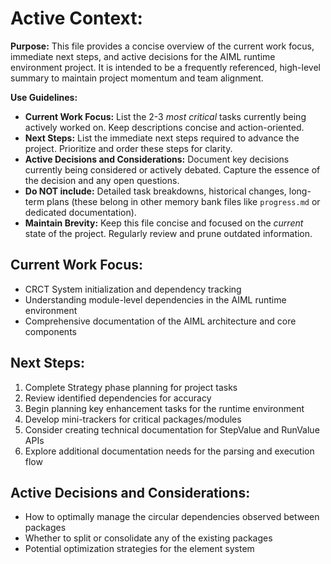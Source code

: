 # Active Context:

**Purpose:** This file provides a concise overview of the current work focus, immediate next steps, and active decisions for the AIML runtime environment project. It is intended to be a frequently referenced, high-level summary to maintain project momentum and team alignment.

**Use Guidelines:**

- **Current Work Focus:** List the 2-3 _most critical_ tasks currently being actively worked on. Keep descriptions concise and action-oriented.
- **Next Steps:** List the immediate next steps required to advance the project. Prioritize and order these steps for clarity.
- **Active Decisions and Considerations:** Document key decisions currently being considered or actively debated. Capture the essence of the decision and any open questions.
- **Do NOT include:** Detailed task breakdowns, historical changes, long-term plans (these belong in other memory bank files like `progress.md` or dedicated documentation).
- **Maintain Brevity:** Keep this file concise and focused on the _current_ state of the project. Regularly review and prune outdated information.

## Current Work Focus:

- CRCT System initialization and dependency tracking
- Understanding module-level dependencies in the AIML runtime environment
- Comprehensive documentation of the AIML architecture and core components

## Next Steps:

1. Complete Strategy phase planning for project tasks
2. Review identified dependencies for accuracy
3. Begin planning key enhancement tasks for the runtime environment
4. Develop mini-trackers for critical packages/modules
5. Consider creating technical documentation for StepValue and RunValue APIs
6. Explore additional documentation needs for the parsing and execution flow

## Active Decisions and Considerations:

- How to optimally manage the circular dependencies observed between packages
- Whether to split or consolidate any of the existing packages
- Potential optimization strategies for the element system
